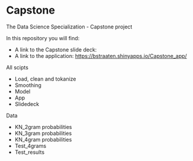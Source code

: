 # Capstone
The Data Science Specialization - Capstone project

In this repository you will find:
- A link to the Capstone slide deck: 
- A link to the application: https://bstraaten.shinyapps.io/Capstone_app/

All scipts
- Load, clean and tokanize
- Smoothing
- Model
- App
- Slidedeck

Data
- KN_2gram probabilities
- KN_3gram probabilities
- KN_4gram probabilities
- Test_4grams
- Test_results




